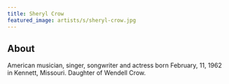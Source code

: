 ```yaml
---
title: Sheryl Crow
featured_image: artists/s/sheryl-crow.jpg
---
```

## About

American musician, singer, songwriter and actress born February, 11, 1962 in Kennett, Missouri.
Daughter of Wendell Crow.

